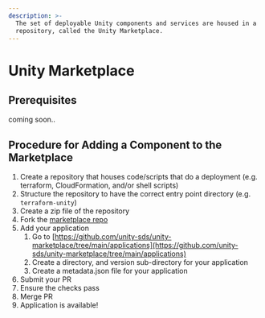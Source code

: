 ```yaml
---
description: >-
  The set of deployable Unity components and services are housed in a
  repository, called the Unity Marketplace.
---
```


# Unity Marketplace

## Prerequisites

coming soon..

## Procedure for Adding a Component to the Marketplace

1. Create a repository that houses code/scripts that do a deployment (e.g. terraform, CloudFormation, and/or shell scripts)
2. Structure the repository to have the correct entry point directory (e.g. `terraform-unity`)
3. Create a zip file of the repository
4. Fork the [marketplace repo](https://github.com/unity-sds/unity-marketplace)
5. Add your application
   1. Go to [https://github.com/unity-sds/unity-marketplace/tree/main/applications](https://github.com/unity-sds/unity-marketplace/tree/main/applications)
   2. Create a directory, and version sub-directory for your application
   3. Create a metadata.json file for your application
6. Submit your PR
7. Ensure the checks pass
8. Merge PR
9. Application is available!

